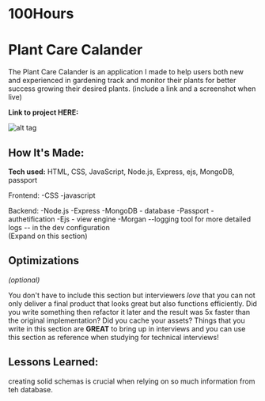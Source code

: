 # 100Hours
# Plant Care Calander
The Plant Care Calander is an application I made to help users both new and experienced in gardening track and monitor their plants for better success growing their desired plants. (include a link and a screenshot when live)

**Link to project HERE:** 

![alt tag](http://placecorgi.com/1200/650)

## How It's Made:

**Tech used:** HTML, CSS, JavaScript, Node.js, Express, ejs, MongoDB, passport

Frontend:
-CSS
-javascript

Backend:
-Node.js
-Express
-MongoDB - database
-Passport - authetification 
-Ejs - view engine 
-Morgan --logging tool for more detailed logs -- in the dev configuration  
 (Expand on this section)


## Optimizations
*(optional)*

You don't have to include this section but interviewers *love* that you can not only deliver a final product that looks great but also functions efficiently. Did you write something then refactor it later and the result was 5x faster than the original implementation? Did you cache your assets? Things that you write in this section are **GREAT** to bring up in interviews and you can use this section as reference when studying for technical interviews!

## Lessons Learned:

creating solid schemas is crucial when relying on so much information from teh database. 
